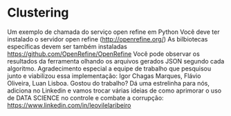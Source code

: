 # Clustering
Um exemplo de chamada do serviço open refine em Python
Você deve ter instalado o servidor open refine (http://openrefine.org/)
As bilbiotecas específicas devem ser também instaladas https://github.com/OpenRefine/OpenRefine
Você pode observar os resultados da ferramenta olhando os arquivos gerados JSON segundo cada algoritmo.
Agradecimento especial a equipe de trabalho que pesquisou junto e viabilizou essa implementação:
Igor Chagas Marques, 
Flávio Oliveira,
Luan Lisboa.
Gostou do trabalho? Dá uma estrelinha para nós, adiciona no Linkedin e vamos trocar várias ideias de como aprimorar o uso de DATA SCIENCE no controle e combate a corrupção: https://www.linkedin.com/in/leovilelaribeiro
